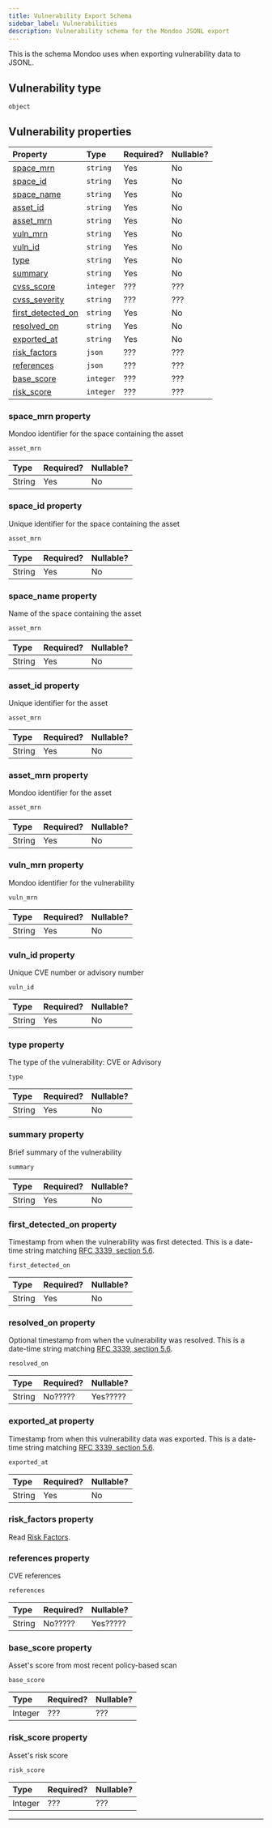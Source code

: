 ```yaml
---
title: Vulnerability Export Schema
sidebar_label: Vulnerabilities
description: Vulnerability schema for the Mondoo JSONL export
---
```


This is the schema Mondoo uses when exporting vulnerability data to JSONL.

## Vulnerability type

`object`

## Vulnerability properties

| Property                                         | Type     | Required? | Nullable? |
| :----------------------------------------------- | :------- | :-------- | :-------- |
| [space_mrn](#space_mrn-property)     | `string`      | Yes       | No        |
| [space_id](#space_id-property)     | `string`      | Yes       | No        |
| [space_name](#space_name-property)     | `string`      | Yes       | No        |
| [asset_id](#asset_id-property)     | `string`      | Yes       | No        |
| [asset_mrn](#asset_mrn-property)     | `string`      | Yes       | No        |
| [vuln_mrn](#vuln_mrn-property)                   | `string` | Yes       | No        |
| [vuln_id](#vuln_id-property)                     | `string` | Yes       | No        |
| [type](#type-property)                           | `string` | Yes       | No        |
| [summary](#summary-property)                     | `string` | Yes       | No        |
| [cvss_score](#cvss_score-property)                     | `integer` | ???       | ???        |
| [cvss_severity](#cvss_severity-property)                     | `string` | ???       | ???        |
| [first_detected_on](#first_detected_on-property) | `string` | Yes       | No        |
| [resolved_on](#resolved_on-property)             | `string` | Yes       | No        |
| [exported_at](#exported_at-property)             | `string` | Yes       | No        |
| [risk_factors](#risk_factors-property)       | `json`     | ???       | ???        |
| [references](#references-property)        | `json`     | ???       | ???        |
| [base_score](#base_score-property)       | `integer`     | ???       | ???        |
| [risk_score](#risk_score-property)        | `integer`     | ???       | ???        |

### space_mrn property

Mondoo identifier for the space containing the asset

`asset_mrn`

| Type   | Required? | Nullable? |
| :----- | :-------- | :-------- |
| String | Yes       | No        |

### space_id property

Unique identifier for the space containing the asset

`asset_mrn`

| Type   | Required? | Nullable? |
| :----- | :-------- | :-------- |
| String | Yes       | No        |

### space_name property

Name of the space containing the asset

`asset_mrn`

| Type   | Required? | Nullable? |
| :----- | :-------- | :-------- |
| String | Yes       | No        |

### asset_id property

Unique identifier for the asset

`asset_mrn`

| Type   | Required? | Nullable? |
| :----- | :-------- | :-------- |
| String | Yes       | No        |

### asset_mrn property

Mondoo identifier for the asset

`asset_mrn`

| Type   | Required? | Nullable? |
| :----- | :-------- | :-------- |
| String | Yes       | No        |

### vuln_mrn property

Mondoo identifier for the vulnerability

`vuln_mrn`

| Type   | Required? | Nullable? |
| :----- | :-------- | :-------- |
| String | Yes       | No        |

### vuln_id property

Unique CVE number or advisory number

`vuln_id`

| Type   | Required? | Nullable? |
| :----- | :-------- | :-------- |
| String | Yes       | No        |

### type property

The type of the vulnerability: CVE or Advisory

`type`

| Type   | Required? | Nullable? |
| :----- | :-------- | :-------- |
| String | Yes       | No        |

### summary property

Brief summary of the vulnerability

`summary`

| Type   | Required? | Nullable? |
| :----- | :-------- | :-------- |
| String | Yes       | No        |

### first_detected_on property

Timestamp from when the vulnerability was first detected. This is a date-time string matching [RFC 3339, section 5.6](https://tools.ietf.org/html/rfc3339 "check the specification").

`first_detected_on`

| Type   | Required? | Nullable? |
| :----- | :-------- | :-------- |
| String | Yes       | No        |

### resolved_on property

Optional timestamp from when the vulnerability was resolved. This is a date-time string matching [RFC 3339, section 5.6](https://tools.ietf.org/html/rfc3339 "check the specification").

`resolved_on`

| Type   | Required? | Nullable? |
| :----- | :-------- | :-------- |
| String | No?????       | Yes?????        |

### exported_at property

Timestamp from when this vulnerability data was exported. This is a date-time string matching [RFC 3339, section 5.6](https://tools.ietf.org/html/rfc3339 "check the specification").

`exported_at`

| Type   | Required? | Nullable? |
| :----- | :-------- | :-------- |
| String | Yes       | No        |

### risk_factors property

Read [Risk Factors](/platform/maintain/export/schema/risk/).

### references property

CVE references

`references`

| Type   | Required? | Nullable? |
| :----- | :-------- | :-------- |
| String | No?????       | Yes?????        |

### base_score property

Asset's score from most recent policy-based scan

`base_score`

| Type   | Required? | Nullable? |
| :----- | :-------- | :-------- |
| Integer | ???       | ???        |

### risk_score property

Asset's risk score

`risk_score`

| Type   | Required? | Nullable? |
| :----- | :-------- | :-------- |
| Integer | ???       | ???        |

---
